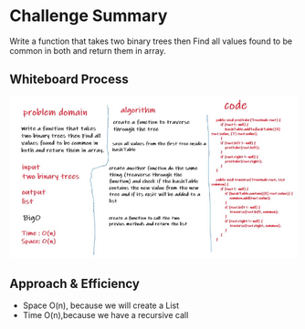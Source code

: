 # Challenge Summary
Write a function that takes two binary trees then Find all values found to be common in both and return them in array.
## Whiteboard Process
![whitboard](wb32.jpg)
## Approach & Efficiency
- Space O(n), because we will create a List
- Time O(n),because we have a recursive call